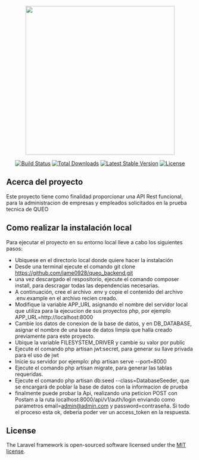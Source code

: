 <p align="center"><a href="https://laravel.com" target="_blank"><img src="https://raw.githubusercontent.com/laravel/art/master/logo-lockup/5%20SVG/2%20CMYK/1%20Full%20Color/laravel-logolockup-cmyk-red.svg" width="400"></a></p>

<p align="center">
<a href="https://travis-ci.org/laravel/framework"><img src="https://travis-ci.org/laravel/framework.svg" alt="Build Status"></a>
<a href="https://packagist.org/packages/laravel/framework"><img src="https://img.shields.io/packagist/dt/laravel/framework" alt="Total Downloads"></a>
<a href="https://packagist.org/packages/laravel/framework"><img src="https://img.shields.io/packagist/v/laravel/framework" alt="Latest Stable Version"></a>
<a href="https://packagist.org/packages/laravel/framework"><img src="https://img.shields.io/packagist/l/laravel/framework" alt="License"></a>
</p>

## Acerca del proyecto

Este proyecto tiene como finalidad proporcionar una API Rest funcional, para la administracion de empresas y empleados solicitados en la prueba tecnica de QUEO


## Como realizar la instalación local

Para ejecutar el proyecto en su entorno local lleve a cabo los siguientes pasos:

- Ubiquese en el directorio local donde quiere hacer la instalación
- Desde una terminal ejecute el comando git clone https://github.com/jame0928/queo_backend.git
- una vez descargado el respositorio, ejecute el comando composer install, para descragar todas las dependencias necesarias.
- A continuación, cree el archivo .env y copie el contenido del archivo .env.example en el archivo recien creado.
- Modifique la variable APP_URL asignando el nombre del servidor local que utiliza para la ejecucion de sus proyectos php, por ejemplo APP_URL=http://localhost:8000
- Cambie los datos de conexion de la base de datos, y en DB_DATABASE, asignar el nombre de una base de datos limpia que halla creado previamente para este proyecto.
- Ubique la variable FILESYSTEM_DRIVER y cambie su valor por public
- Ejecute el comando php artisan jwt:secret, para generar su llave privada para el uso de jwt
- Inicie su servidor por ejemplo: php artisan serve --port=8000
- Ejecute el comando php artisan migrate, para generar las tablas requeridas.
- Ejecute el comando php artisan db:seed --class=DatabaseSeeder, que se encargará de poblar la base de datos con la informacion de prueba
- finalmente puede probar la Api, realizando una peticion POST con Postam a la ruta localhost:8000/api/v1/auth/login enviando como parametros email=admin@admin.com y password=contraseña. Si todo el proceso esta ok, deberia poder ver un access_token en la respuesta.

## License

The Laravel framework is open-sourced software licensed under the [MIT license](https://opensource.org/licenses/MIT).
